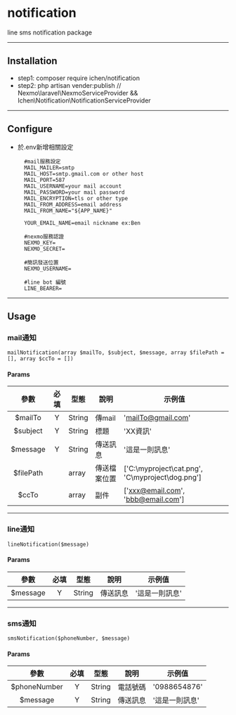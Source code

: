 # notification

line  sms notification package

---

## Installation

- step1: composer require ichen/notification
- step2: php artisan vender:publish // Nexmo\laravel\NexmoServiceProvider && Ichen\Notification\NotificationServiceProvider

---
## Configure

- 於.env新增相關設定

        #mail服務設定
        MAIL_MAILER=smtp
        MAIL_HOST=smtp.gmail.com or other host
        MAIL_PORT=587
        MAIL_USERNAME=your mail account
        MAIL_PASSWORD=your mail password
        MAIL_ENCRYPTION=tls or other type
        MAIL_FROM_ADDRESS=email address
        MAIL_FROM_NAME="${APP_NAME}"

        YOUR_EMAIL_NAME=email nickname ex:Ben

        #nexmo服務認證
        NEXMO_KEY= 
        NEXMO_SECRET=
 
        #簡訊發送位置
        NEXMO_USERNAME= 
        
        #line bot 編號
        LINE_BEARER=
---
## Usage

### **mail通知**

    mailNotification(array $mailTo, $subject, $message, array $filePath = [], array $ccTo = [])

#### Params

|   參數    | 必填  | 型態   | 說明         | 示例值                                          |
| :-------: | :---: | ------ | ------------ | ----------------------------------------------- |
|  $mailTo  |   Y   | String | 傳mail       | 'mailTo@gmail.com'                              |
| $subject  |   Y   | String | 標題         | 'XX資訊'                                        |
| $message  |   Y   | String | 傳送訊息     | '這是一則訊息'                                  |
| $filePath |       | array  | 傳送檔案位置 | ['C:\myproject\cat.png', 'C\myproject\dog.png'] |
|   $ccTo   |       | array  | 副件         | ['xxx@email.com', 'bbb@email.com']              |

---

### **line通知**

    lineNotification($message)

#### Params

|   參數   | 必填  | 型態   | 說明     | 示例值         |
| :------: | :---: | ------ | -------- | -------------- |
| $message |   Y   | String | 傳送訊息 | '這是一則訊息' |

---

### **sms通知**

    smsNotification($phoneNumber, $message)

#### Params

|     參數     | 必填  | 型態   | 說明     | 示例值         |
| :----------: | :---: | ------ | -------- | -------------- |
| $phoneNumber |   Y   | String | 電話號碼 | '0988654876'   |
|   $message   |   Y   | String | 傳送訊息 | '這是一則訊息' |
